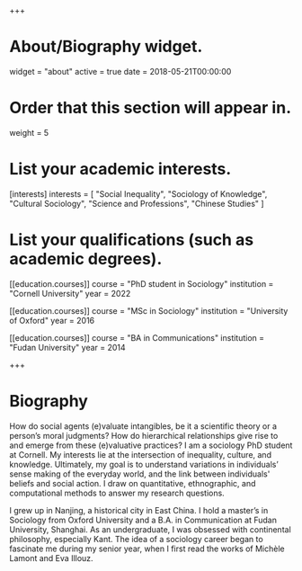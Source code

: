 +++
# About/Biography widget.
widget = "about"
active = true
date = 2018-05-21T00:00:00

# Order that this section will appear in.
weight = 5

# List your academic interests.
[interests] 
interests = [
    "Social Inequality", 
    "Sociology of Knowledge",
    "Cultural Sociology",
    "Science and Professions",
    "Chinese Studies"
  ]

# List your qualifications (such as academic degrees).
[[education.courses]]
  course = "PhD student in Sociology"
  institution = "Cornell University"
  year = 2022

[[education.courses]]
  course = "MSc in Sociology"
  institution = "University of Oxford"
  year = 2016

[[education.courses]]
  course = "BA in Communications"
  institution = "Fudan University"
  year = 2014
 
+++

# Biography

How do social agents (e)valuate intangibles, be it a scientific theory or a person’s moral judgments? How do hierarchical relationships give rise to and emerge from these (e)valuative practices? I am a sociology PhD student at Cornell. My interests lie at the intersection of inequality, culture, and knowledge. Ultimately, my goal is to understand variations in individuals’ sense making of the everyday world, and the link between individuals' beliefs and social action. I draw on quantitative, ethnographic, and computational methods to answer my research questions. 

I grew up in Nanjing, a historical city in East China. I hold a master’s in Sociology from Oxford University and a B.A. in Communication at Fudan University, Shanghai. As an undergraduate, I was obsessed with continental philosophy, especially Kant. The idea of a sociology career began to fascinate me during my senior year, when I first read the works of Michèle Lamont and Eva Illouz.
